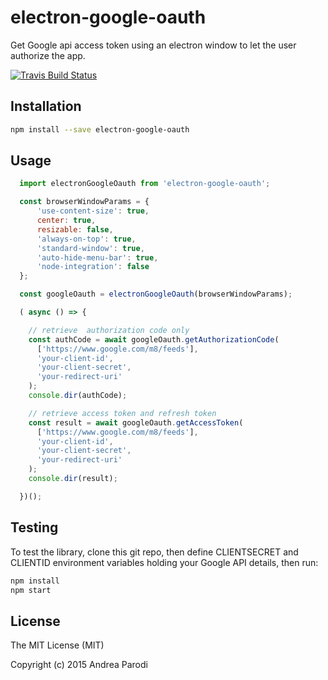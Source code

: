 # electron-google-oauth

Get Google api access token using an electron window
to let the user authorize the app.

[![Travis Build Status](https://img.shields.io/travis/parro-it/electron-google-oauth/master.svg)](http://travis-ci.org/parro-it/electron-google-oauth)

## Installation

```bash
npm install --save electron-google-oauth
```

## Usage

```javascript
  import electronGoogleOauth from 'electron-google-oauth';

  const browserWindowParams = {
      'use-content-size': true,
      center: true,
      resizable: false,
      'always-on-top': true,
      'standard-window': true,
      'auto-hide-menu-bar': true,
      'node-integration': false
  };

  const googleOauth = electronGoogleOauth(browserWindowParams);

  ( async () => {

    // retrieve  authorization code only
    const authCode = await googleOauth.getAuthorizationCode(
      ['https://www.google.com/m8/feeds'],
      'your-client-id',
      'your-client-secret',
      'your-redirect-uri'
    );
    console.dir(authCode);

    // retrieve access token and refresh token
    const result = await googleOauth.getAccessToken(
      ['https://www.google.com/m8/feeds'],
      'your-client-id',
      'your-client-secret',
      'your-redirect-uri'
    );
    console.dir(result);

  })();

```

## Testing

To test the library, clone this git repo, then define CLIENTSECRET and CLIENTID environment variables holding your Google API details, then run:


```bash
npm install
npm start
```

## License

The MIT License (MIT)

Copyright (c) 2015 Andrea Parodi
